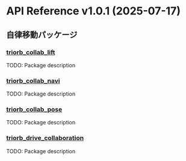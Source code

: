 # API Reference v1.0.1 (2025-07-17)

## 自律移動パッケージ

### [triorb_collab_lift](./triorb_drive/triorb_collab_lift/README.md)
TODO: Package description
### [triorb_collab_navi](./triorb_drive/triorb_collab_navi/README.md)
TODO: Package description
### [triorb_collab_pose](./triorb_drive/triorb_collab_pose/README.md)
TODO: Package description
### [triorb_drive_collaboration](./triorb_drive/triorb_drive_collaboration/README.md)
TODO: Package description
